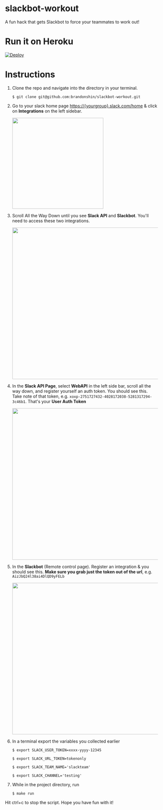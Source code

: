 # slackbot-workout
A fun hack that gets Slackbot to force your teammates to work out!

# Run it on Heroku

[![Deploy](https://www.herokucdn.com/deploy/button.png)](https://heroku.com/deploy)

# Instructions

1. Clone the repo and navigate into the directory in your terminal.

    `$ git clone git@github.com:brandonshin/slackbot-workout.git`

2. Go to your slack home page [https://{yourgroup}.slack.com/home](http://my.slack.com/home) & click on **Integrations** on the left sidebar.

    <img src = "https://ctrlla-blog.s3.amazonaws.com/2015/Jun/Screen_Shot_2015_06_05_at_7_21_33_PM-1433557303531.png" width = 300>

3. Scroll All the Way Down until you see **Slack API** and **Slackbot**. You'll need to access these two integrations.

    <img src="https://ctrlla-blog.s3.amazonaws.com/2015/Jun/Screen_Shot_2015_06_05_at_7_19_44_PM-1433557206307.png" width = 500>

4. In the **Slack API Page**, select **WebAPI** in the left side bar, scroll all the way down, and register yourself an auth token. You should see this. Take note of that token, e.g. `xoxp-2751727432-4028172038-5281317294-3c46b1`. That's your **User Auth Token**

    <img src="https://ctrlla-blog.s3.amazonaws.com/2015/Jun/Screen_Shot_2015_06_05_at_7_00_24_PM-1433557433415.png" width = 500>

5. In the **Slackbot** (Remote control page). Register an integration & you should see this. __Make sure you grab just the token out of the url__, e.g. `AizJbQ24l38ai4DlQD9yFELb`

    <img src="https://ctrlla-blog.s3.amazonaws.com/2015/Jun/Screen_Shot_2015_06_03_at_8_44_00_AM-1433557565175.png" width = 500>


6. In a terminal export the variables you collected earlier

    `$ export SLACK_USER_TOKEN=xxxx-yyyy-12345`

    `$ export SLACK_URL_TOKEN=tokenonly`

    `$ export SLACK_TEAM_NAME='slackteam'`

    `$ export SLACK_CHANNEL='testing'`

8. While in the project directory, run

    `$ make run`

Hit ctrl+c to stop the script. Hope you have fun with it!
